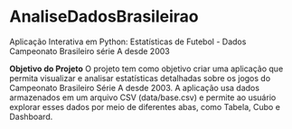 # AnaliseDadosBrasileirao
Aplicação Interativa em Python: Estatísticas de Futebol - Dados Campeonato Brasileiro série A desde 2003

**Objetivo do Projeto**
O projeto tem como objetivo criar uma aplicação que permita visualizar e analisar estatísticas detalhadas sobre os jogos do Campeonato Brasileiro Série A desde 2003. A aplicação usa dados armazenados em um arquivo CSV (data/base.csv) e permite ao usuário explorar esses dados por meio de diferentes abas, como Tabela, Cubo e Dashboard.
